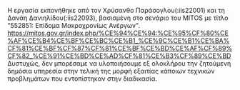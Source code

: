 Η εργασία εκπονήθηκε από τον Χρύσανθο Παράσογλου(:iis22001) και τη Δανάη Δανιηλίδου(:iis22093), βασισμένη στο σενάριο του MITOS με τίτλο "552851: Επίδομα Μακροχρονίως Ανέργων". 
https://mitos.gov.gr/index.php/%CE%94%CE%94:%CE%95%CF%80%CE%AF%CE%B4%CE%BF%CE%BC%CE%B1_%CE%9C%CE%B1%CE%BA%CF%81%CE%BF%CF%87%CF%81%CE%BF%CE%BD%CE%AF%CF%89%CF%82_%CE%91%CE%BD%CE%AD%CF%81%CE%B3%CF%89%CE%BD
Δυστυχώς, δεν μπορέσαμε να υλοποιήσουμε εξ ολοκλήρου την ζητούμενη δημόσια υπηρεσία στην τελική της μορφή εξαιτίας κάποιων τεχνικών προβλημάτων που εντοπίστηκαν στην διαδικασία. 
